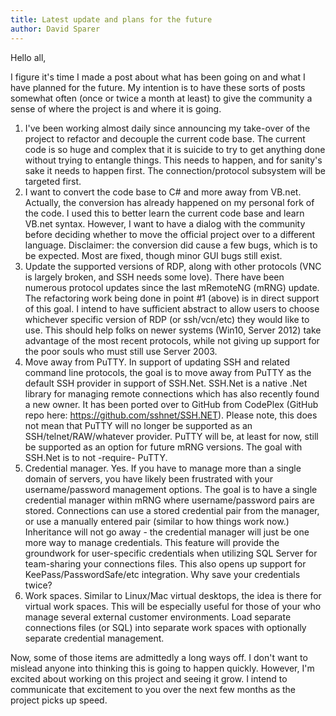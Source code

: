 ```yaml
---
title: Latest update and plans for the future
author: David Sparer
---
```


Hello all,

I figure it's time I made a post about what has been going on and what I have planned for the future. My intention is to have these sorts of posts somewhat often (once or twice a month at least) to give the community a sense of where the project is and where it is going.

1. I've been working almost daily since announcing my take-over of the project to refactor and decouple the current code base. The current code is so huge and complex that it is suicide to try to get anything done without trying to entangle things. This needs to happen, and for sanity's sake it needs to happen first. The connection/protocol subsystem will be targeted first.
2. I want to convert the code base to C# and more away from VB.net. Actually, the conversion has already happened on my personal fork of the code. I used this to better learn the current code base and learn VB.net syntax. However, I want to have a dialog with the community before deciding whether to move the official project over to a different language. Disclaimer: the conversion did cause a few bugs, which is to be expected. Most are fixed, though minor GUI bugs still exist.
3. Update the supported versions of RDP, along with other protocols (VNC is largely broken, and SSH needs some love). There have been numerous protocol updates since the last mRemoteNG (mRNG) update. The refactoring work being done in point #1 (above) is in direct support of this goal. I intend to have sufficient abstract to allow users to choose whichever specific version of RDP (or ssh/vcn/etc) they would like to use. This should help folks on newer systems (Win10, Server 2012) take advantage of the most recent protocols, while not giving up support for the poor souls who must still use Server 2003.
4. Move away from PuTTY. In support of updating SSH and related command line protocols, the goal is to move away from PuTTY as the default SSH provider in support of SSH.Net. SSH.Net is a native .Net library for managing remote connections which has also recently found a new owner. It has been ported over to GitHub from CodePlex (GitHub repo here: https://github.com/sshnet/SSH.NET). Please note, this does not mean that PuTTY will no longer be supported as an SSH/telnet/RAW/whatever provider. PuTTY will be, at least for now, still be supported as an option for future mRNG versions. The goal with SSH.Net is to not -require- PuTTY.
5. Credential manager. Yes. If you have to manage more than a single domain of servers, you have likely been frustrated with your username/password management options. The goal is to have a single credential manager within mRNG where username/password pairs are stored. Connections can use a stored credential pair from the manager, or use a manually entered pair (similar to how things work now.) Inheritance will not go away - the credential manager will just be one more way to manage credentials. This feature will provide the groundwork for user-specific credentials when utilizing SQL Server for team-sharing your connections files. This also opens up support for KeePass/PasswordSafe/etc integration. Why save your credentials twice?
6. Work spaces. Similar to Linux/Mac virtual desktops, the idea is there for virtual work spaces. This will be especially useful for those of your who manage several external customer environments. Load separate connections files (or SQL) into separate work spaces with optionally separate credential management.

Now, some of those items are admittedly a long ways off. I don't want to mislead anyone into thinking this is going to happen quickly. However, I'm excited about working on this project and seeing it grow. I intend to communicate that excitement to you over the next few months as the project picks up speed.
